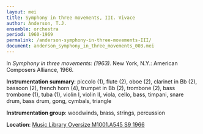```yaml
---
layout: mei
title: Symphony in three movements, III. Vivace
author: Anderson, T.J.
ensemble: orchestra
period: 1960-1969
permalink: /anderson-symphony-in-three-movements-III/
document: anderson_symphony_in_three_movements_003.mei
---
```


In *Symphony in three movements: (1963).* New York, N.Y.: American Composers Alliance, 1966.

**Instrumentation summary**: piccolo (1), flute (2), oboe (2), clarinet in Bb (2), bassoon (2), french horn (4), trumpet in Bb (2), trombone (2), bass trombone (1), tuba (1), violin I, violin II, viola, cello, bass, timpani, snare drum, bass drum, gong, cymbals, triangle 

**Instrumentation group**: woodwinds, brass, strings, percussion

**Location**: <a href="https://tufts-primo.hosted.exlibrisgroup.com/permalink/f/bnf7qa/01TUN_ALMA21105595270003851" target="_blank">Music Library Oversize M1001.A545 S9 1966</a>
